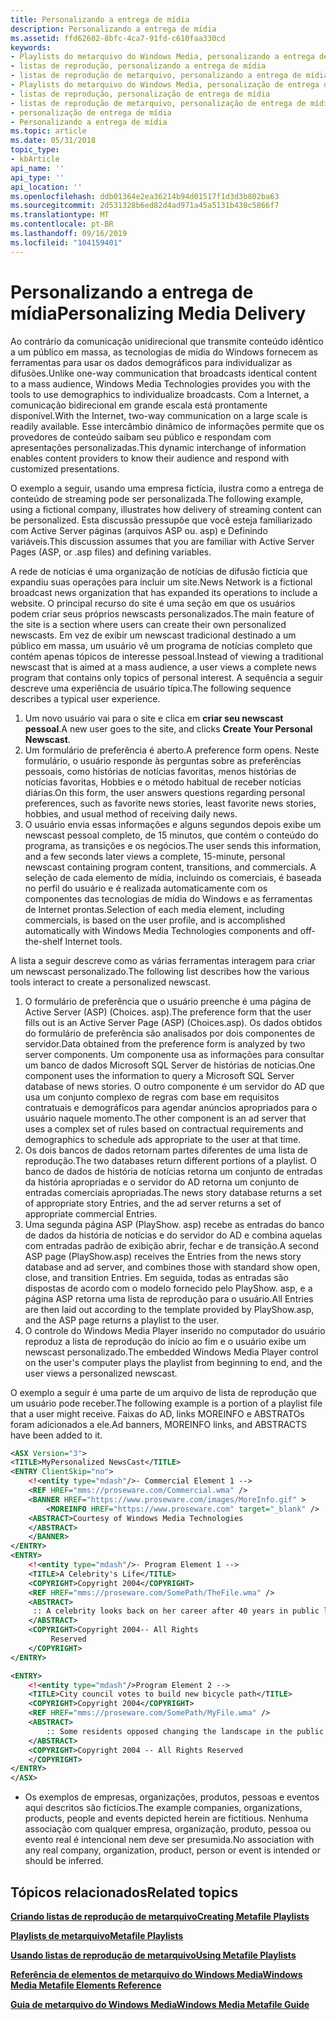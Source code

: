 ```yaml
---
title: Personalizando a entrega de mídia
description: Personalizando a entrega de mídia
ms.assetid: ffd62602-8bfc-4ca7-91fd-c610faa330cd
keywords:
- Playlists do metarquivo do Windows Media, personalizando a entrega de mídia
- listas de reprodução, personalizando a entrega de mídia
- listas de reprodução de metarquivo, personalizando a entrega de mídia
- Playlists do metarquivo do Windows Media, personalização de entrega de mídia
- listas de reprodução, personalização de entrega de mídia
- listas de reprodução de metarquivo, personalização de entrega de mídia
- personalização de entrega de mídia
- Personalizando a entrega de mídia
ms.topic: article
ms.date: 05/31/2018
topic_type:
- kbArticle
api_name: ''
api_type: ''
api_location: ''
ms.openlocfilehash: ddb01364e2ea36214b94d01517f1d3d3b802ba63
ms.sourcegitcommit: 2d531328b6ed82d4ad971a45a5131b430c5866f7
ms.translationtype: MT
ms.contentlocale: pt-BR
ms.lasthandoff: 09/16/2019
ms.locfileid: "104159401"
---
```

# <a name="personalizing-media-delivery"></a><span data-ttu-id="c7a22-111">Personalizando a entrega de mídia</span><span class="sxs-lookup"><span data-stu-id="c7a22-111">Personalizing Media Delivery</span></span>

<span data-ttu-id="c7a22-112">Ao contrário da comunicação unidirecional que transmite conteúdo idêntico a um público em massa, as tecnologias de mídia do Windows fornecem as ferramentas para usar os dados demográficos para individualizar as difusões.</span><span class="sxs-lookup"><span data-stu-id="c7a22-112">Unlike one-way communication that broadcasts identical content to a mass audience, Windows Media Technologies provides you with the tools to use demographics to individualize broadcasts.</span></span> <span data-ttu-id="c7a22-113">Com a Internet, a comunicação bidirecional em grande escala está prontamente disponível.</span><span class="sxs-lookup"><span data-stu-id="c7a22-113">With the Internet, two-way communication on a large scale is readily available.</span></span> <span data-ttu-id="c7a22-114">Esse intercâmbio dinâmico de informações permite que os provedores de conteúdo saibam seu público e respondam com apresentações personalizadas.</span><span class="sxs-lookup"><span data-stu-id="c7a22-114">This dynamic interchange of information enables content providers to know their audience and respond with customized presentations.</span></span>

<span data-ttu-id="c7a22-115">O exemplo a seguir, usando uma empresa fictícia, ilustra como a entrega de conteúdo de streaming pode ser personalizada.</span><span class="sxs-lookup"><span data-stu-id="c7a22-115">The following example, using a fictional company, illustrates how delivery of streaming content can be personalized.</span></span> <span data-ttu-id="c7a22-116">Esta discussão pressupõe que você esteja familiarizado com Active Server páginas (arquivos ASP ou. asp) e Definindo variáveis.</span><span class="sxs-lookup"><span data-stu-id="c7a22-116">This discussion assumes that you are familiar with Active Server Pages (ASP, or .asp files) and defining variables.</span></span>

<span data-ttu-id="c7a22-117">A rede de notícias é uma organização de notícias de difusão fictícia que expandiu suas operações para incluir um site.</span><span class="sxs-lookup"><span data-stu-id="c7a22-117">News Network is a fictional broadcast news organization that has expanded its operations to include a website.</span></span> <span data-ttu-id="c7a22-118">O principal recurso do site é uma seção em que os usuários podem criar seus próprios newscasts personalizados.</span><span class="sxs-lookup"><span data-stu-id="c7a22-118">The main feature of the site is a section where users can create their own personalized newscasts.</span></span> <span data-ttu-id="c7a22-119">Em vez de exibir um newscast tradicional destinado a um público em massa, um usuário vê um programa de notícias completo que contém apenas tópicos de interesse pessoal.</span><span class="sxs-lookup"><span data-stu-id="c7a22-119">Instead of viewing a traditional newscast that is aimed at a mass audience, a user views a complete news program that contains only topics of personal interest.</span></span> <span data-ttu-id="c7a22-120">A sequência a seguir descreve uma experiência de usuário típica.</span><span class="sxs-lookup"><span data-stu-id="c7a22-120">The following sequence describes a typical user experience.</span></span>

1.  <span data-ttu-id="c7a22-121">Um novo usuário vai para o site e clica em **criar seu newscast pessoal**.</span><span class="sxs-lookup"><span data-stu-id="c7a22-121">A new user goes to the site, and clicks **Create Your Personal Newscast**.</span></span>
2.  <span data-ttu-id="c7a22-122">Um formulário de preferência é aberto.</span><span class="sxs-lookup"><span data-stu-id="c7a22-122">A preference form opens.</span></span> <span data-ttu-id="c7a22-123">Neste formulário, o usuário responde às perguntas sobre as preferências pessoais, como histórias de notícias favoritas, menos histórias de notícias favoritas, Hobbies e o método habitual de receber notícias diárias.</span><span class="sxs-lookup"><span data-stu-id="c7a22-123">On this form, the user answers questions regarding personal preferences, such as favorite news stories, least favorite news stories, hobbies, and usual method of receiving daily news.</span></span>
3.  <span data-ttu-id="c7a22-124">O usuário envia essas informações e alguns segundos depois exibe um newscast pessoal completo, de 15 minutos, que contém o conteúdo do programa, as transições e os negócios.</span><span class="sxs-lookup"><span data-stu-id="c7a22-124">The user sends this information, and a few seconds later views a complete, 15-minute, personal newscast containing program content, transitions, and commercials.</span></span> <span data-ttu-id="c7a22-125">A seleção de cada elemento de mídia, incluindo os comerciais, é baseada no perfil do usuário e é realizada automaticamente com os componentes das tecnologias de mídia do Windows e as ferramentas de Internet prontas.</span><span class="sxs-lookup"><span data-stu-id="c7a22-125">Selection of each media element, including commercials, is based on the user profile, and is accomplished automatically with Windows Media Technologies components and off-the-shelf Internet tools.</span></span>

<span data-ttu-id="c7a22-126">A lista a seguir descreve como as várias ferramentas interagem para criar um newscast personalizado.</span><span class="sxs-lookup"><span data-stu-id="c7a22-126">The following list describes how the various tools interact to create a personalized newscast.</span></span>

1.  <span data-ttu-id="c7a22-127">O formulário de preferência que o usuário preenche é uma página de Active Server (ASP) (Choices. asp).</span><span class="sxs-lookup"><span data-stu-id="c7a22-127">The preference form that the user fills out is an Active Server Page (ASP) (Choices.asp).</span></span> <span data-ttu-id="c7a22-128">Os dados obtidos do formulário de preferência são analisados por dois componentes de servidor.</span><span class="sxs-lookup"><span data-stu-id="c7a22-128">Data obtained from the preference form is analyzed by two server components.</span></span> <span data-ttu-id="c7a22-129">Um componente usa as informações para consultar um banco de dados Microsoft SQL Server de histórias de notícias.</span><span class="sxs-lookup"><span data-stu-id="c7a22-129">One component uses the information to query a Microsoft SQL Server database of news stories.</span></span> <span data-ttu-id="c7a22-130">O outro componente é um servidor do AD que usa um conjunto complexo de regras com base em requisitos contratuais e demográficos para agendar anúncios apropriados para o usuário naquele momento.</span><span class="sxs-lookup"><span data-stu-id="c7a22-130">The other component is an ad server that uses a complex set of rules based on contractual requirements and demographics to schedule ads appropriate to the user at that time.</span></span>
2.  <span data-ttu-id="c7a22-131">Os dois bancos de dados retornam partes diferentes de uma lista de reprodução.</span><span class="sxs-lookup"><span data-stu-id="c7a22-131">The two databases return different portions of a playlist.</span></span> <span data-ttu-id="c7a22-132">O banco de dados de história de notícias retorna um conjunto de entradas da história apropriadas e o servidor do AD retorna um conjunto de entradas comerciais apropriadas.</span><span class="sxs-lookup"><span data-stu-id="c7a22-132">The news story database returns a set of appropriate story Entries, and the ad server returns a set of appropriate commercial Entries.</span></span>
3.  <span data-ttu-id="c7a22-133">Uma segunda página ASP (PlayShow. asp) recebe as entradas do banco de dados da história de notícias e do servidor do AD e combina aquelas com entradas padrão de exibição abrir, fechar e de transição.</span><span class="sxs-lookup"><span data-stu-id="c7a22-133">A second ASP page (PlayShow.asp) receives the Entries from the news story database and ad server, and combines those with standard show open, close, and transition Entries.</span></span> <span data-ttu-id="c7a22-134">Em seguida, todas as entradas são dispostas de acordo com o modelo fornecido pelo PlayShow. asp, e a página ASP retorna uma lista de reprodução para o usuário.</span><span class="sxs-lookup"><span data-stu-id="c7a22-134">All Entries are then laid out according to the template provided by PlayShow.asp, and the ASP page returns a playlist to the user.</span></span>
4.  <span data-ttu-id="c7a22-135">O controle do Windows Media Player inserido no computador do usuário reproduz a lista de reprodução do início ao fim e o usuário exibe um newscast personalizado.</span><span class="sxs-lookup"><span data-stu-id="c7a22-135">The embedded Windows Media Player control on the user's computer plays the playlist from beginning to end, and the user views a personalized newscast.</span></span>

<span data-ttu-id="c7a22-136">O exemplo a seguir é uma parte de um arquivo de lista de reprodução que um usuário pode receber.</span><span class="sxs-lookup"><span data-stu-id="c7a22-136">The following example is a portion of a playlist file that a user might receive.</span></span> <span data-ttu-id="c7a22-137">Faixas do AD, links MOREINFO e ABSTRATOs foram adicionados a ele.</span><span class="sxs-lookup"><span data-stu-id="c7a22-137">Ad banners, MOREINFO links, and ABSTRACTS have been added to it.</span></span>


```XML
<ASX Version="3">
<TITLE>MyPersonalized NewsCast</TITLE>
<ENTRY ClientSkip="no">
    <!<entity type="mdash"/>- Commercial Element 1 -->
    <REF HREF="mms://proseware.com/Commercial.wma" />
    <BANNER HREF="https://www.proseware.com/images/MoreInfo.gif" >
        <MOREINFO HREF="https://www.proseware.com" target="_blank" />
    <ABSTRACT>Courtesy of Windows Media Technologies
    </ABSTRACT>
    </BANNER>
</ENTRY>
<ENTRY>
    <!<entity type="mdash"/>- Program Element 1 -->
    <TITLE>A Celebrity's Life</TITLE>
    <COPYRIGHT>Copyright 2004</COPYRIGHT>
    <REF HREF="mms://proseware.com/SomePath/TheFile.wma" />
    <ABSTRACT>
     :: A celebrity looks back on her career after 40 years in public life.
    </ABSTRACT>
    <COPYRIGHT>Copyright 2004-- All Rights
         Reserved
    </COPYRIGHT>
</ENTRY>

<ENTRY>
    <!<entity type="mdash"/>Program Element 2 -->
    <TITLE>City council votes to build new bicycle path</TITLE>
    <COPYRIGHT>Copyright 2004</COPYRIGHT>
    <REF HREF="mms://proseware.com/SomePath/MyFile.wma" />
    <ABSTRACT>
        :: Some residents opposed changing the landscape in the public parks to accommodate bicycles.
    </ABSTRACT>
    <COPYRIGHT>Copyright 2004 -- All Rights Reserved
    </COPYRIGHT>
</ENTRY>
</ASX>

```



-   <span data-ttu-id="c7a22-138">Os exemplos de empresas, organizações, produtos, pessoas e eventos aqui descritos são fictícios.</span><span class="sxs-lookup"><span data-stu-id="c7a22-138">The example companies, organizations, products, people and events depicted herein are fictitious.</span></span> <span data-ttu-id="c7a22-139">Nenhuma associação com qualquer empresa, organização, produto, pessoa ou evento real é intencional nem deve ser presumida.</span><span class="sxs-lookup"><span data-stu-id="c7a22-139">No association with any real company, organization, product, person or event is intended or should be inferred.</span></span>

## <a name="related-topics"></a><span data-ttu-id="c7a22-140">Tópicos relacionados</span><span class="sxs-lookup"><span data-stu-id="c7a22-140">Related topics</span></span>

<dl> <dt>

[<span data-ttu-id="c7a22-141">**Criando listas de reprodução de metarquivo**</span><span class="sxs-lookup"><span data-stu-id="c7a22-141">**Creating Metafile Playlists**</span></span>](creating-metafile-playlists.md)
</dt> <dt>

[<span data-ttu-id="c7a22-142">**Playlists de metarquivo**</span><span class="sxs-lookup"><span data-stu-id="c7a22-142">**Metafile Playlists**</span></span>](metafile-playlists.md)
</dt> <dt>

[<span data-ttu-id="c7a22-143">**Usando listas de reprodução de metarquivo**</span><span class="sxs-lookup"><span data-stu-id="c7a22-143">**Using Metafile Playlists**</span></span>](using-metafile-playlists.md)
</dt> <dt>

[<span data-ttu-id="c7a22-144">**Referência de elementos de metarquivo do Windows Media**</span><span class="sxs-lookup"><span data-stu-id="c7a22-144">**Windows Media Metafile Elements Reference**</span></span>](windows-media-metafile-elements-reference.md)
</dt> <dt>

[<span data-ttu-id="c7a22-145">**Guia de metarquivo do Windows Media**</span><span class="sxs-lookup"><span data-stu-id="c7a22-145">**Windows Media Metafile Guide**</span></span>](windows-media-metafile-guide.md)
</dt> </dl>

 

 




